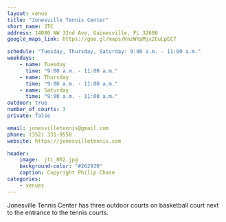 ```yaml
---
layout: venue
title: "Jonesville Tennis Center"
short_name: JTC
address: 14080 NW 32nd Ave, Gainesville, FL 32606
google_maps_link: https://goo.gl/maps/KnzWYpMjx2CuLpEC7

schedule: "Tuesday, Thursday, Saturday: 9:00 a.m. - 11:00 a.m."
weekdays:
    - name: Tuesday
      time: "9:00 a.m. - 11:00 a.m." 
    - name: Thursday
      time: "9:00 a.m. - 11:00 a.m." 
    - name: Saturday
      time: "9:00 a.m. - 11:00 a.m." 
outdoor: true
number_of_courts: 3
private: false

email: jonesvilletennis@gmail.com
phone: (352) 331-9558
website: https://jonesvilletennis.com

header:
    image:  jtc_002.jpg
    background-color: "#262930"
    caption: Copyright Philip Chase
categories:
    - venues
---
```

<!--more-->

Jonesville Tennis Center has three outdoor courts on basketball court next to the entrance to the tennis courts.
